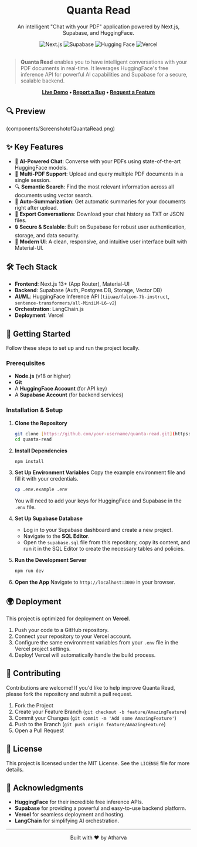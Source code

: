 <div align="center">
  
  <h1>Quanta Read</h1>
  <p>An intelligent "Chat with your PDF" application powered by Next.js, Supabase, and HuggingFace.</p>

  <div>
    <img src="https://img.shields.io/badge/Next.js-13+-black?style=for-the-badge&logo=next.js" alt="Next.js">
    <img src="https://img.shields.io/badge/Supabase-DB-3ECF8E?style=for-the-badge&logo=supabase" alt="Supabase">
    <img src="https://img.shields.io/badge/HuggingFace-Inference-yellow?style=for-the-badge&logo=huggingface" alt="Hugging Face">
    <img src="https://img.shields.io/badge/Vercel-Deploy-black?style=for-the-badge&logo=vercel" alt="Vercel">
  </div>
  <br/>
</div>

> **Quanta Read** enables you to have intelligent conversations with your PDF documents in real-time. It leverages HuggingFace's free inference API for powerful AI capabilities and Supabase for a secure, scalable backend.

<div align="center">

**[Live Demo](https://your-demo-url.com) • [Report a Bug](https://github.com/your-username/quanta-read/issues) • [Request a Feature](https://github.com/your-username/quanta-read/issues)**

</div>

## 🔍 Preview
(components/ScreenshotofQuantaRead.png)

## ✨ Key Features

-   🤖 **AI-Powered Chat**: Converse with your PDFs using state-of-the-art HuggingFace models.
-   📄 **Multi-PDF Support**: Upload and query multiple PDF documents in a single session.
-   🔍 **Semantic Search**: Find the most relevant information across all documents using vector search.
-   📝 **Auto-Summarization**: Get automatic summaries for your documents right after upload.
-   💾 **Export Conversations**: Download your chat history as TXT or JSON files.
-   🔒 **Secure & Scalable**: Built on Supabase for robust user authentication, storage, and data security.
-   🎨 **Modern UI**: A clean, responsive, and intuitive user interface built with Material-UI.

## 🛠️ Tech Stack

-   **Frontend**: Next.js 13+ (App Router), Material-UI
-   **Backend**: Supabase (Auth, Postgres DB, Storage, Vector DB)
-   **AI/ML**: HuggingFace Inference API (`tiiuae/falcon-7b-instruct`, `sentence-transformers/all-MiniLM-L6-v2`)
-   **Orchestration**: LangChain.js
-   **Deployment**: Vercel

## 🚀 Getting Started

Follow these steps to set up and run the project locally.

### Prerequisites

-   **Node.js** (v18 or higher)
-   **Git**
-   A **HuggingFace Account** (for API key)
-   A **Supabase Account** (for backend services)

### Installation & Setup

1.  **Clone the Repository**
    ```bash
    git clone [https://github.com/your-username/quanta-read.git](https://github.com/your-username/quanta-read.git)
    cd quanta-read
    ```

2.  **Install Dependencies**
    ```bash
    npm install
    ```

3.  **Set Up Environment Variables**
    Copy the example environment file and fill it with your credentials.
    ```bash
    cp .env.example .env
    ```
    You will need to add your keys for HuggingFace and Supabase in the `.env` file.

4.  **Set Up Supabase Database**
    -   Log in to your Supabase dashboard and create a new project.
    -   Navigate to the **SQL Editor**.
    -   Open the `supabase.sql` file from this repository, copy its content, and run it in the SQL Editor to create the necessary tables and policies.

5.  **Run the Development Server**
    ```bash
    npm run dev
    ```

6.  **Open the App**
    Navigate to `http://localhost:3000` in your browser.

## 🌍 Deployment

This project is optimized for deployment on **Vercel**.

1.  Push your code to a GitHub repository.
2.  Connect your repository to your Vercel account.
3.  Configure the same environment variables from your `.env` file in the Vercel project settings.
4.  Deploy! Vercel will automatically handle the build process.

## 🤝 Contributing

Contributions are welcome! If you'd like to help improve Quanta Read, please fork the repository and submit a pull request.

1.  Fork the Project
2.  Create your Feature Branch (`git checkout -b feature/AmazingFeature`)
3.  Commit your Changes (`git commit -m 'Add some AmazingFeature'`)
4.  Push to the Branch (`git push origin feature/AmazingFeature`)
5.  Open a Pull Request

## 📜 License

This project is licensed under the MIT License. See the `LICENSE` file for more details.

## 🙏 Acknowledgments

-   **HuggingFace** for their incredible free inference APIs.
-   **Supabase** for providing a powerful and easy-to-use backend platform.
-   **Vercel** for seamless deployment and hosting.
-   **LangChain** for simplifying AI orchestration.

---
<div align="center">
  Built with ❤️ by Atharva
</div>
